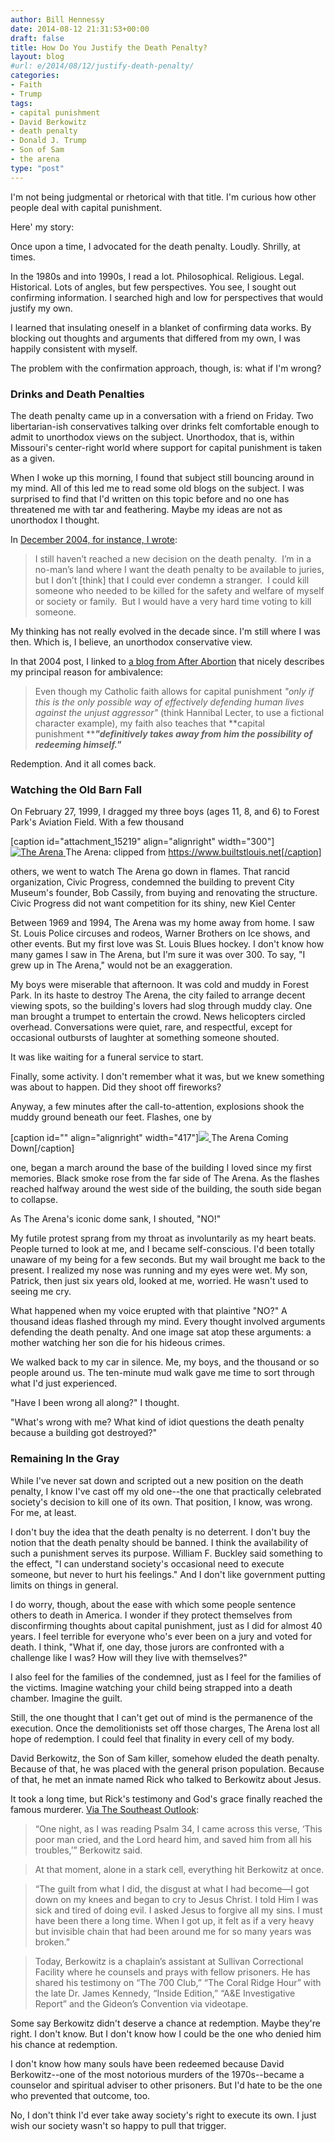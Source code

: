 ```yaml
---
author: Bill Hennessy
date: 2014-08-12 21:31:53+00:00
draft: false
title: How Do You Justify the Death Penalty?
layout: blog
#url: e/2014/08/12/justify-death-penalty/
categories:
- Faith
- Trump
tags:
- capital punishment
- David Berkowitz
- death penalty
- Donald J. Trump
- Son of Sam
- the arena
type: "post"
---
```


I'm not being judgmental or rhetorical with that title. I'm curious how other people deal with capital punishment.

Here' my story:

Once upon a time, I advocated for the death penalty. Loudly. Shrilly, at times.

In the 1980s and into 1990s, I read a lot. Philosophical. Religious. Legal. Historical. Lots of angles, but few perspectives. You see, I sought out confirming information. I searched high and low for perspectives that would justify my own.

I learned that insulating oneself in a blanket of confirming data works. By blocking out thoughts and arguments that differed from my own, I was happily consistent with myself.

The problem with the confirmation approach, though, is: what if I'm wrong?



### Drinks and Death Penalties



The death penalty came up in a conversation with a friend on Friday. Two libertarian-ish conservatives talking over drinks felt comfortable enough to admit to unorthodox views on the subject. Unorthodox, that is, within Missouri's center-right world where support for capital punishment is taken as a given.

When I woke up this morning, I found that subject still bouncing around in my mind. All of this led me to read some old blogs on the subject. I was surprised to find that I'd written on this topic before and no one has threatened me with tar and feathering. Maybe my ideas are not as unorthodox I thought.

In [December 2004, for instance, I wrote](https://hennessysview.com/2004/12/15/more-on-death-penalty/):



> I still haven’t reached a new decision on the death penalty.  I’m in a no-man’s land where I want the death penalty to be available to juries, but I don’t [think] that I could ever condemn a stranger.  I could kill someone who needed to be killed for the safety and welfare of myself or society or family.  But I would have a very hard time voting to kill someone.



My thinking has not really evolved in the decade since. I'm still where I was then. Which is, I believe, an unorthodox conservative view.

In that 2004 post, I linked to [a blog from After Abortion](https://afterabortion.blogspot.com/2004/12/pro-life-but-nothing-scott-peterson.html) that nicely describes my principal reason for ambivalence:



> Even though my Catholic faith allows for capital punishment _"only if this is the only possible way of effectively defending human lives against the unjust aggressor"_ (think Hannibal Lecter, to use a fictional character example), my faith also teaches that **capital punishment ****_"definitively takes away from him the possibility of redeeming himself."_** 



Redemption. And it all comes back.



### Watching the Old Barn Fall



On February 27, 1999, I dragged my three boys (ages 11, 8, and 6) to Forest Park's Aviation Field. With a few thousand

[caption id="attachment_15219" align="alignright" width="300"][![The Arena](https://hennessysview.com/wp-content/uploads/2014/08/arena01-300x201.jpg)
](https://hennessysview.com/wp-content/uploads/2014/08/arena01.jpg) The Arena: clipped from https://www.builtstlouis.net[/caption]

others, we went to watch The Arena go down in flames. That rancid organization, Civic Progress, condemned the building to prevent City Museum's founder, Bob Cassily, from buying and renovating the structure. Civic Progress did not want competition for its shiny, new Kiel Center

Between 1969 and 1994, The Arena was my home away from home. I saw St. Louis Police circuses and rodeos, Warner Brothers on Ice shows, and other events. But my first love was St. Louis Blues hockey. I don't know how many games I saw in The Arena, but I'm sure it was over 300. To say, "I grew up in The Arena," would not be an exaggeration.

My boys were miserable that afternoon. It was cold and muddy in Forest Park. In its haste to destroy The Arena, the city failed to arrange decent viewing spots, so the building's lovers had slog through muddy clay. One man brought a trumpet to entertain the crowd. News helicopters circled overhead. Conversations were quiet, rare, and respectful, except for occasional outbursts of laughter at something someone shouted.

It was like waiting for a funeral service to start.

Finally, some activity. I don't remember what it was, but we knew something was about to happen. Did they shoot off fireworks?

Anyway, a few minutes after the call-to-attention, explosions shook the muddy ground beneath our feet. Flashes, one by

[caption id="" align="alignright" width="417"][![](https://bloximages.newyork1.vip.townnews.com/stltoday.com/content/tncms/assets/v3/editorial/0/4d/04d7edb1-7feb-538e-8f9c-c6d1fb7ae431/512e7f895dbb3.preview-620.jpg)
](https://bloximages.newyork1.vip.townnews.com/stltoday.com/content/tncms/assets/v3/editorial/0/4d/04d7edb1-7feb-538e-8f9c-c6d1fb7ae431/512e7f895dbb3.preview-620.jpg) The Arena Coming Down[/caption]

one, began a march around the base of the building I loved since my first memories. Black smoke rose from the far side of The Arena. As the flashes reached halfway around the west side of the building, the south side began to collapse.

As The Arena's iconic dome sank, I shouted, "NO!"

My futile protest sprang from my throat as involuntarily as my heart beats. People turned to look at me, and I became self-conscious. I'd been totally unaware of my being for a few seconds. But my wail brought me back to the present. I realized my nose was running and my eyes were wet. My son, Patrick, then just six years old, looked at me, worried. He wasn't used to seeing me cry.

What happened when my voice erupted with that plaintive "NO?" A thousand ideas flashed through my mind. Every thought involved arguments defending the death penalty. And one image sat atop these arguments: a mother watching her son die for his hideous crimes.

We walked back to my car in silence. Me, my boys, and the thousand or so people around us. The ten-minute mud walk gave me time to sort through what I'd just experienced.

"Have I been wrong all along?" I thought.

"What's wrong with me? What kind of idiot questions the death penalty because a building got destroyed?"



### Remaining In the Gray



While I've never sat down and scripted out a new position on the death penalty, I know I've cast off my old one--the one that practically celebrated society's decision to kill one of its own. That position, I know, was wrong. For me, at least.

I don't buy the idea that the death penalty is no deterrent. I don't buy the notion that the death penalty should be banned. I think the availability of such a punishment serves its purpose. William F. Buckley said something to the effect, "I can understand society's occasional need to execute someone, but never to hurt his feelings." And I don't like government putting limits on things in general.

I do worry, though, about the ease with which some people sentence others to death in America. I wonder if they protect themselves from disconfirming thoughts about capital punishment, just as I did for almost 40 years. I feel terrible for everyone who's ever been on a jury and voted for death. I think, "What if, one day, those jurors are confronted with a challenge like I was? How will they live with themselves?"

I also feel for the families of the condemned, just as I feel for the families of the victims. Imagine watching your child being strapped into a death chamber. Imagine the guilt.

Still, the one thought that I can't get out of mind is the permanence of the execution. Once the demolitionists set off those charges, The Arena lost all hope of redemption. I could feel that finality in every cell of my body.

David Berkowitz, the Son of Sam killer, somehow eluded the death penalty. Because of that, he was placed with the general prison population. Because of that, he met an inmate named Rick who talked to Berkowitz about Jesus.

It took a long time, but Rick's testimony and God's grace finally reached the famous murderer. [Via The Southeast Outlook](https://www.southeastoutlook.org/news/features/article_ecd7e386-366a-11e3-982d-0019bb30f31a.html):



> 

> 
> “One night, as I was reading Psalm 34, I came across this verse, ‘This poor man cried, and the Lord heard him, and saved him from all his troubles,’” Berkowitz said.
> 
> 

> 
> At that moment, alone in a stark cell, everything hit Berkowitz at once.
> 
> 

> 
> “The guilt from what I did, the disgust at what I had become—I got down on my knees and began to cry to Jesus Christ. I told Him I was sick and tired of doing evil. I asked Jesus to forgive all my sins. I must have been there a long time. When I got up, it felt as if a very heavy but invisible chain that had been around me for so many years was broken.”
> 
> 

> 
> Today, Berkowitz is a chaplain’s assistant at Sullivan Correctional Facility where he counsels and prays with fellow prisoners. He has shared his testimony on “The 700 Club,” “The Coral Ridge Hour” with the late Dr. James Kennedy, “Inside Edition,” “A&E Investigative Report” and the Gideon’s Convention via videotape.
> 
> 




Some say Berkowitz didn't deserve a chance at redemption. Maybe they're right. I don't know. But I don't know how I could be the one who denied him his chance at redemption.

I don't know how many souls have been redeemed because David Berkowitz--one of the most notorious murders of the 1970s--became a counselor and spiritual adviser to other prisoners. But I'd hate to be the one who prevented that outcome, too.

No, I don't think I'd ever take away society's right to execute its own. I just wish our society wasn't so happy to pull that trigger.




